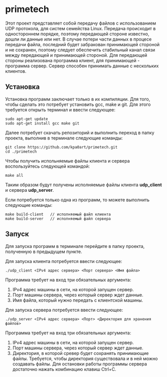 # primetech

Этот проект представляет собой передачу файлов с использованием UDP протокола, для систем семейства Linux. Передача происходит в одностороннем порядке, поэтому передающей стороне известно, дошли ли данные или нет. В случае потери части данных в процесе передачи файла, последний будет забракован принимающей стороной и не сохранен, поэтому следует обеспечить стабильный канал связи между передающей и принимающей стороной. Для передающей стороны реализована программа клиент, для принимающей - программа сервер. Сервер способен принимать данные с нескольких клиентов.

## Установка

Установка программ заключает только в их компиляции. Для того, чтобы сделать это потребует установить gcc, make и git. Для этого требуется открыть терминал и ввести следующее:
~~~~
sudo apt-get update
sudo apt-get install gcc make git
~~~~

Далее потребует скачать репозиторий и выполнить переход в папку проекта, выполнив в терминале следующие команды:
~~~~
git clone https://github.com/kpa0art/primetech.git
cd ./primetech
~~~~

Чтобы получить испольняемые файлы клиента и сервера воспользуйтесь следующей командой:
~~~
make all
~~~

Таким образом будут получены исполняемые файлы клиента **udp_client** и сервера **udp_server**.

Если потребуется только одна из программ, то можете выполнить следующие команды:
~~~
make build-client   // исполняемый файл клиента  
make build-server   // исполняемый файл сервера
~~~

## Запуск
Для запуска программ в терминале перейдите в папку проекта, полученную в предыдущем пункте.

Для запуска клиента потребуется ввести следующее:
~~~
./udp_client <IPv4 адрес сервера> <Порт сервера> <Имя файла>
~~~
Программа требует на вход три обязательных аргумента: 
1. IPv4 адрес машины в сети, на которой запущен сервер.
2. Порт машины сервера, через который сервер ждет данные.
3. Имя файла, который нужно передать с клиентской машины.

Для запуска сервера потребуется ввести следующее:
~~~
./udp_server <IPv4 адрес сервера> <Порт> <Директория для хранения файлов>
~~~
Программа требует на вход три обязательных аргумента: 
1. IPv4 адрес машины в сети, на которой запущен сервер.
2. Порт машины сервера, через который сервер ждет данные.
3. Директория, в которой сревер будет сохранять принимающие файлы.
Требуется, чтобы директория существовала и в ней можно создавать файлы. Для остановки работы программы сервера достаточно нажать комбинацию клавиш Ctrl+C.






